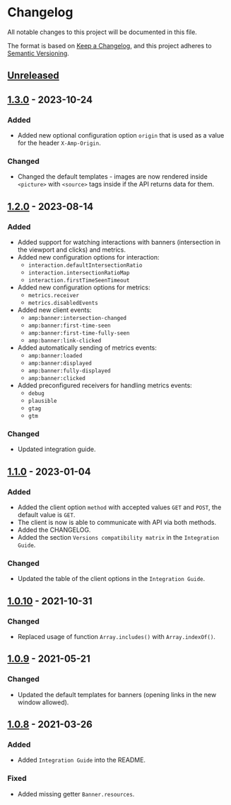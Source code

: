 # Changelog

All notable changes to this project will be documented in this file.

The format is based on [Keep a Changelog](https://keepachangelog.com/en/1.0.0/),
and this project adheres to [Semantic Versioning](https://semver.org/spec/v2.0.0.html).

## [Unreleased]

## [1.3.0] - 2023-10-24

### Added

- Added new optional configuration option `origin` that is used as a value for the header `X-Amp-Origin`.

### Changed

- Changed the default templates - images are now rendered inside `<picture>` with `<source>` tags inside if the API returns data for them.

## [1.2.0] - 2023-08-14

### Added

- Added support for watching interactions with banners (intersection in the viewport and clicks) and metrics.
- Added new configuration options for interaction:
  - `interaction.defaultIntersectionRatio`
  - `interaction.intersectionRatioMap`
  - `interaction.firstTimeSeenTimeout`
- Added new configuration options for metrics:
  - `metrics.receiver`
  - `metrics.disabledEvents`
- Added new client events:
  - `amp:banner:intersection-changed`
  - `amp:banner:first-time-seen`
  - `amp:banner:first-time-fully-seen`
  - `amp:banner:link-clicked`
- Added automatically sending of metrics events:
  - `amp:banner:loaded`
  - `amp:banner:displayed`
  - `amp:banner:fully-displayed`
  - `amp:banner:clicked`
- Added preconfigured receivers for handling metrics events:
  - `debug`
  - `plausible`
  - `gtag`
  - `gtm`

### Changed

- Updated integration guide.

## [1.1.0] - 2023-01-04

### Added

- Added the client option `method` with accepted values `GET` and `POST`, the default value is `GET`.
- The client is now is able to communicate with API via both methods.
- Added the CHANGELOG.
- Added the section `Versions compatibility matrix` in the `Integration Guide`.

### Changed

- Updated the table of the client options in the `Integration Guide`.

## [1.0.10] - 2021-10-31

### Changed

- Replaced usage of function `Array.includes()` with `Array.indexOf()`.

## [1.0.9] - 2021-05-21

### Changed

- Updated the default templates for banners (opening links in the new window allowed).

## [1.0.8] - 2021-03-26

### Added

- Added `Integration Guide` into the README.

### Fixed

- Added missing getter `Banner.resources`.

[unreleased]: https://gitlab.com/68publishers/projects/amp/amp-client-js/compare/v1.3.0...master
[1.3.0]: https://gitlab.com/68publishers/projects/amp/amp-client-js/compare/v1.2.0...v1.3.0
[1.2.0]: https://gitlab.com/68publishers/projects/amp/amp-client-js/compare/v1.1.0...v1.2.0
[1.1.0]: https://gitlab.com/68publishers/projects/amp/amp-client-js/compare/v1.0.10...v1.1.0
[1.0.10]: https://gitlab.com/68publishers/projects/amp/amp-client-js/compare/v1.0.9...v1.0.10
[1.0.9]: https://gitlab.com/68publishers/projects/amp/amp-client-js/compare/v1.0.8...v1.0.9
[1.0.8]: https://gitlab.com/68publishers/projects/amp/amp-client-js/-/tags/v1.0.8
